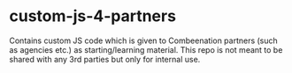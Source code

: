 # custom-js-4-partners

Contains custom JS code which is given to Combeenation partners (such as agencies etc.) as starting/learning material.
This repo is not meant to be shared with any 3rd parties but only for internal use.
